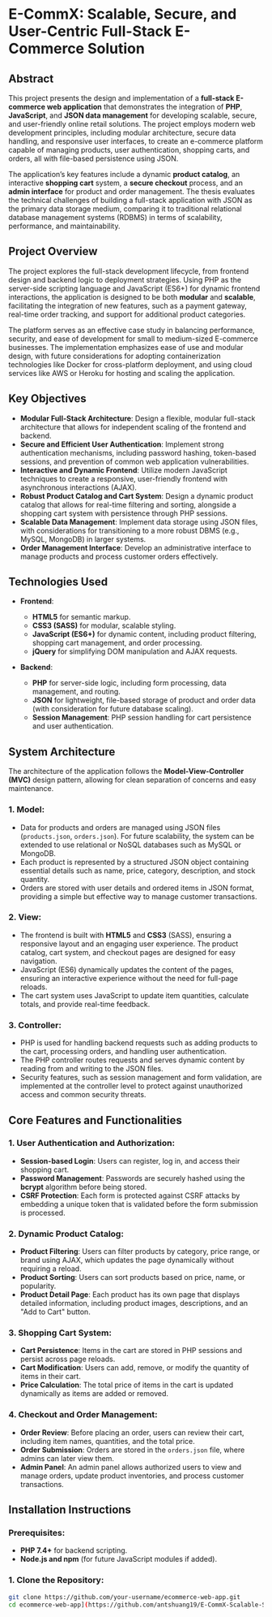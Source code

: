 # E-CommX: Scalable, Secure, and User-Centric Full-Stack E-Commerce Solution

## Abstract

This project presents the design and implementation of a **full-stack E-commerce web application** that demonstrates the integration of **PHP**, **JavaScript**, and **JSON data management** for developing scalable, secure, and user-friendly online retail solutions. The project employs modern web development principles, including modular architecture, secure data handling, and responsive user interfaces, to create an e-commerce platform capable of managing products, user authentication, shopping carts, and orders, all with file-based persistence using JSON.

The application’s key features include a dynamic **product catalog**, an interactive **shopping cart** system, a **secure checkout** process, and an **admin interface** for product and order management. The thesis evaluates the technical challenges of building a full-stack application with JSON as the primary data storage medium, comparing it to traditional relational database management systems (RDBMS) in terms of scalability, performance, and maintainability.

## Project Overview

The project explores the full-stack development lifecycle, from frontend design and backend logic to deployment strategies. Using PHP as the server-side scripting language and JavaScript (ES6+) for dynamic frontend interactions, the application is designed to be both **modular** and **scalable**, facilitating the integration of new features, such as a payment gateway, real-time order tracking, and support for additional product categories.

The platform serves as an effective case study in balancing performance, security, and ease of development for small to medium-sized E-commerce businesses. The implementation emphasizes ease of use and modular design, with future considerations for adopting containerization technologies like Docker for cross-platform deployment, and using cloud services like AWS or Heroku for hosting and scaling the application.

## Key Objectives
- **Modular Full-Stack Architecture**: Design a flexible, modular full-stack architecture that allows for independent scaling of the frontend and backend.
- **Secure and Efficient User Authentication**: Implement strong authentication mechanisms, including password hashing, token-based sessions, and prevention of common web application vulnerabilities.
- **Interactive and Dynamic Frontend**: Utilize modern JavaScript techniques to create a responsive, user-friendly frontend with asynchronous interactions (AJAX).
- **Robust Product Catalog and Cart System**: Design a dynamic product catalog that allows for real-time filtering and sorting, alongside a shopping cart system with persistence through PHP sessions.
- **Scalable Data Management**: Implement data storage using JSON files, with considerations for transitioning to a more robust DBMS (e.g., MySQL, MongoDB) in larger systems.
- **Order Management Interface**: Develop an administrative interface to manage products and process customer orders effectively.

## Technologies Used
- **Frontend**:
  - **HTML5** for semantic markup.
  - **CSS3 (SASS)** for modular, scalable styling.
  - **JavaScript (ES6+)** for dynamic content, including product filtering, shopping cart management, and order processing.
  - **jQuery** for simplifying DOM manipulation and AJAX requests.

- **Backend**:
  - **PHP** for server-side logic, including form processing, data management, and routing.
  - **JSON** for lightweight, file-based storage of product and order data (with consideration for future database scaling).
  - **Session Management**: PHP session handling for cart persistence and user authentication.

## System Architecture

The architecture of the application follows the **Model-View-Controller (MVC)** design pattern, allowing for clean separation of concerns and easy maintenance.

### 1. **Model**:
   - Data for products and orders are managed using JSON files (`products.json`, `orders.json`). For future scalability, the system can be extended to use relational or NoSQL databases such as MySQL or MongoDB.
   - Each product is represented by a structured JSON object containing essential details such as name, price, category, description, and stock quantity.
   - Orders are stored with user details and ordered items in JSON format, providing a simple but effective way to manage customer transactions.

### 2. **View**:
   - The frontend is built with **HTML5** and **CSS3** (SASS), ensuring a responsive layout and an engaging user experience. The product catalog, cart system, and checkout pages are designed for easy navigation.
   - JavaScript (ES6) dynamically updates the content of the pages, ensuring an interactive experience without the need for full-page reloads.
   - The cart system uses JavaScript to update item quantities, calculate totals, and provide real-time feedback.

### 3. **Controller**:
   - PHP is used for handling backend requests such as adding products to the cart, processing orders, and handling user authentication.
   - The PHP controller routes requests and serves dynamic content by reading from and writing to the JSON files.
   - Security features, such as session management and form validation, are implemented at the controller level to protect against unauthorized access and common security threats.

## Core Features and Functionalities

### 1. **User Authentication and Authorization**:
   - **Session-based Login**: Users can register, log in, and access their shopping cart.
   - **Password Management**: Passwords are securely hashed using the **bcrypt** algorithm before being stored.
   - **CSRF Protection**: Each form is protected against CSRF attacks by embedding a unique token that is validated before the form submission is processed.

### 2. **Dynamic Product Catalog**:
   - **Product Filtering**: Users can filter products by category, price range, or brand using AJAX, which updates the page dynamically without requiring a reload.
   - **Product Sorting**: Users can sort products based on price, name, or popularity.
   - **Product Detail Page**: Each product has its own page that displays detailed information, including product images, descriptions, and an "Add to Cart" button.

### 3. **Shopping Cart System**:
   - **Cart Persistence**: Items in the cart are stored in PHP sessions and persist across page reloads.
   - **Cart Modification**: Users can add, remove, or modify the quantity of items in their cart.
   - **Price Calculation**: The total price of items in the cart is updated dynamically as items are added or removed.

### 4. **Checkout and Order Management**:
   - **Order Review**: Before placing an order, users can review their cart, including item names, quantities, and the total price.
   - **Order Submission**: Orders are stored in the `orders.json` file, where admins can later view them.
   - **Admin Panel**: An admin panel allows authorized users to view and manage orders, update product inventories, and process customer transactions.

## Installation Instructions

### Prerequisites:
- **PHP 7.4+** for backend scripting.
- **Node.js and npm** (for future JavaScript modules if added).

### 1. Clone the Repository:
```bash
git clone https://github.com/your-username/ecommerce-web-app.git
cd ecommerce-web-app](https://github.com/antshuang19/E-CommX-Scalable-Secure-and-User-Centric-Full-Stack-E-Commerce-Solution.git)
